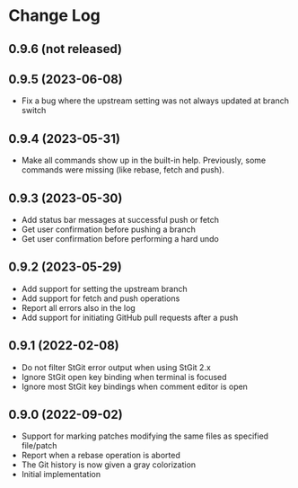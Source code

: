 # Change Log

<!--
Check [Keep a Changelog](http://keepachangelog.com/) for recommendations on how to structure this file.
-->

## 0.9.6 (not released)

## 0.9.5 (2023-06-08)
- Fix a bug where the upstream setting was not always updated at branch switch

## 0.9.4 (2023-05-31)
- Make all commands show up in the built-in help. Previously,
some commands were missing (like rebase, fetch and push).

## 0.9.3 (2023-05-30)
- Add status bar messages at successful push or fetch
- Get user confirmation before pushing a branch
- Get user confirmation before performing a hard undo

## 0.9.2 (2023-05-29)
- Add support for setting the upstream branch
- Add support for fetch and push operations
- Report all errors also in the log
- Add support for initiating GitHub pull requests after a push

## 0.9.1 (2022-02-08)
- Do not filter StGit error output when using StGit 2.x
- Ignore StGit open key binding when terminal is focused
- Ignore most StGit key bindings when comment editor is open

## 0.9.0 (2022-09-02)
- Support for marking patches modifying the same files as specified file/patch
- Report when a rebase operation is aborted
- The Git history is now given a gray colorization
- Initial implementation
